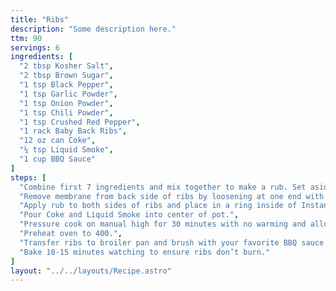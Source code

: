 ```yaml
---
title: "Ribs"
description: "Some description here."
ttm: 90
servings: 6
ingredients: [
  "2 tbsp Kosher Salt",
  "2 tbsp Brown Sugar",
  "1 tsp Black Pepper",
  "1 tsp Garlic Powder",
  "1 tsp Onion Powder",
  "1 tsp Chili Powder",
  "1 tsp Crushed Red Pepper",
  "1 rack Baby Back Ribs",
  "12 oz can Coke",
  "¼ tsp Liquid Smoke",
  "1 cup BBQ Sauce"
]
steps: [
  "Combine first 7 ingredients and mix together to make a rub. Set aside.",
  "Remove membrane from back side of ribs by loosening at one end with a knife and grabbing with paper towel and pulling off.",
  "Apply rub to both sides of ribs and place in a ring inside of Instant Pot.",
  "Pour Coke and Liquid Smoke into center of pot.",
  "Pressure cook on manual high for 30 minutes with no warming and allow pressure to release naturally.",
  "Preheat oven to 400.",
  "Transfer ribs to broiler pan and brush with your favorite BBQ sauce.",
  "Bake 10-15 minutes watching to ensure ribs don’t burn."
]
layout: "../../layouts/Recipe.astro"
---
```


